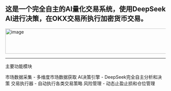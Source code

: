 这是一个完全自主的AI量化交易系统，使用DeepSeek AI进行决策，在OKX交易所执行加密货币交易。
--------------------------------------
<img width="548" height="79" alt="image" src="https://github.com/user-attachments/assets/e5d4faed-8a2f-47df-bdbb-84d08b3af424" />

--------------------------------------
主要功能模块

市场数据采集 - 多维度市场数据获取
AI决策引擎 - DeepSeek完全自主分析和决策
交易执行器 - 自动执行各类交易策略
风险管理 - 动态止盈止损和仓位管理



